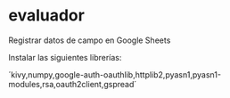# evaluador
Registrar datos de campo en Google Sheets

Instalar las siguientes librerías:

´kivy,numpy,google-auth-oauthlib,httplib2,pyasn1,pyasn1-modules,rsa,oauth2client,gspread´